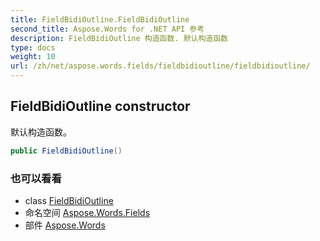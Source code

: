 ```yaml
---
title: FieldBidiOutline.FieldBidiOutline
second_title: Aspose.Words for .NET API 参考
description: FieldBidiOutline 构造函数. 默认构造函数
type: docs
weight: 10
url: /zh/net/aspose.words.fields/fieldbidioutline/fieldbidioutline/
---
```

## FieldBidiOutline constructor

默认构造函数。

```csharp
public FieldBidiOutline()
```

### 也可以看看

* class [FieldBidiOutline](../)
* 命名空间 [Aspose.Words.Fields](../../fieldbidioutline/)
* 部件 [Aspose.Words](../../../)


